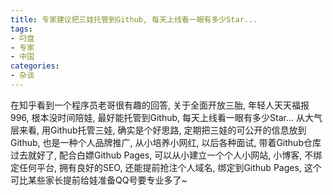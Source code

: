 ```yaml
---
title: 专家建议把三娃托管到Github, 每天上线看一眼有多少Star...
tags: 
- 叼盘
- 专家
- 中国
categories:
- 杂谈
---
```


在知乎看到一个程序员老哥很有趣的回答, 关于全面开放三胎, 年轻人天天福报996, 根本没时间陪娃, 最好能托管到Github, 每天上线看一眼有多少Star...
从大气层来看, 用Github托管三娃, 确实是个好思路, 定期把三娃的可公开的信息放到Github, 也是一种个人品牌推广, 从小培养小网红, 以后各种面试, 带着Github仓库过去就好了, 配合白嫖Github Pages, 可以从小建立一个个人小网站, 小博客, 不绑定任何平台, 拥有良好的SEO, 还能提前抢注个人域名, 绑定到Github Pages, 这个可比某些家长提前给娃准备QQ号要专业多了~